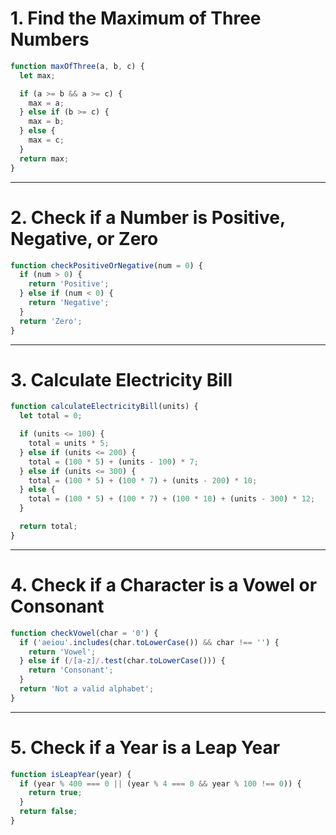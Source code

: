# 1. Find the Maximum of Three Numbers

```js
function maxOfThree(a, b, c) {
  let max;

  if (a >= b && a >= c) {
    max = a;
  } else if (b >= c) {
    max = b;
  } else {
    max = c;
  }
  return max;
}
```

---

# 2. Check if a Number is Positive, Negative, or Zero

```js
function checkPositiveOrNegative(num = 0) {
  if (num > 0) {
    return 'Positive';
  } else if (num < 0) {
    return 'Negative';
  }
  return 'Zero';
}
```

---

# 3. Calculate Electricity Bill

```js
function calculateElectricityBill(units) {
  let total = 0;

  if (units <= 100) {
    total = units * 5;
  } else if (units <= 200) {
    total = (100 * 5) + (units - 100) * 7;
  } else if (units <= 300) {
    total = (100 * 5) + (100 * 7) + (units - 200) * 10;
  } else {
    total = (100 * 5) + (100 * 7) + (100 * 10) + (units - 300) * 12;
  }

  return total;
}
```

---

# 4. Check if a Character is a Vowel or Consonant

```js
function checkVowel(char = '0') {
  if ('aeiou'.includes(char.toLowerCase()) && char !== '') {
    return 'Vowel';
  } else if (/[a-z]/.test(char.toLowerCase())) {
    return 'Consonant';
  }
  return 'Not a valid alphabet';
}
```

---

# 5. Check if a Year is a Leap Year

```js
function isLeapYear(year) {
  if (year % 400 === 0 || (year % 4 === 0 && year % 100 !== 0)) {
    return true;
  }
  return false;
}
```
